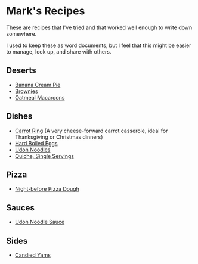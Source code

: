 # Mark's Recipes

These are recipes that I've tried and that worked well enough to write down somewhere.

I used to keep these as word documents, but I feel that this might be easier to manage, look up, and share with others.

## Deserts
 - [Banana Cream Pie](/Deserts/Banana-Cream-Pie.md)
 - [Brownies](/Deserts/Brownies.md)
 - [Oatmeal Macaroons](/Deserts/Oatmeal-Macaroons.md)

## Dishes
 - [Carrot Ring](/Dishes/Carrot-Ring.md) (A very cheese-forward carrot casserole, ideal for Thanksgiving or Christmas dinners)
 - [Hard Boiled Eggs](/Dishes/Hard-Boiled-Eggs.md)
 - [Udon Noodles](/Dishes/Udon-Noodles.md)
 - [Quiche, Single Servings](/Dishes/Quiche.md)

## Pizza
- [Night-before Pizza Dough](/Dishes/Pizza-Dough-Poolish.md)

## Sauces
 - [Udon Noodle Sauce](/Sauces/Udon-Noodle-Sauce.md)

## Sides
 - [Candied Yams](/Sides/Candied-Yams.md)
